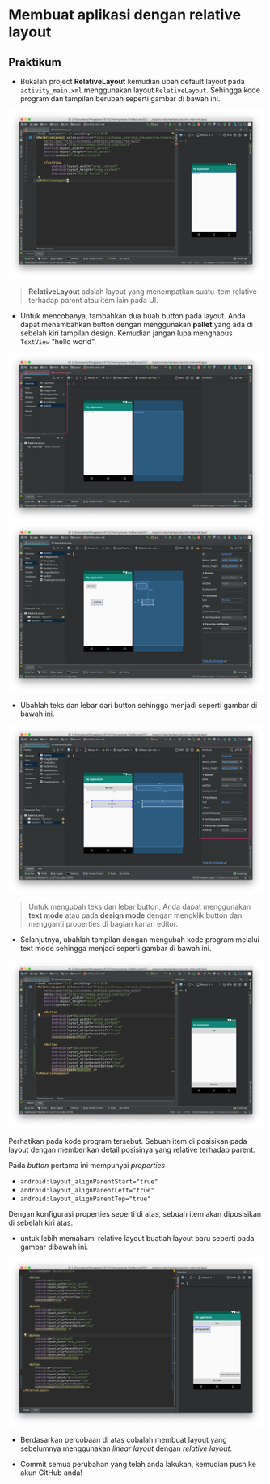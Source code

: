 # Membuat aplikasi dengan relative layout

## Praktikum

- Bukalah project **RelativeLayout** kemudian ubah default layout pada
  `activity_main.xml` menggunakan layout `RelativeLayout`. Sehingga kode program
  dan tampilan berubah seperti gambar di bawah ini.

!['relativelayout'](images/02-relative-layout.png)

> **RelativeLayout** adalah layout yang menempatkan suatu item relative terhadap parent atau item lain pada UI.

- Untuk mencobanya, tambahkan dua buah button pada layout. Anda dapat menambahkan button dengan menggunakan **pallet** yang ada di sebelah kiri tampilan design. Kemudian jangan lupa menghapus `TextView` "hello world".

!['relativelayout'](images/02-relative-layout-button.png)
!['relativelayout'](images/02-relative-layout-button-drag.png)

- Ubahlah teks dan lebar dari button sehingga menjadi seperti gambar di bawah ini.

!['relativelayout'](images/02-relative-layout-button-width.png)

> Untuk mengubah teks dan lebar button, Anda dapat menggunakan **text mode** atau pada **design mode** dengan mengklik button dan mengganti properties di bagian kanan editor.

- Selanjutnya, ubahlah tampilan dengan mengubah kode program melalui text mode sehingga menjadi seperti gambar di bawah ini.

!['relativelayout'](images/02-relative-layout-buttonpos.png)

Perhatikan pada kode program tersebut. Sebuah item di posisikan pada layout dengan memberikan detail posisinya yang relative terhadap parent.

Pada _button_ pertama ini mempunyai _properties_

- `android:layout_alignParentStart="true"`
- `android:layout_alignParentLeft="true"`
- `android:layout_alignParentTop="true"`

Dengan konfigurasi properties seperti di atas, sebuah item akan diposisikan di sebelah kiri atas.

- untuk lebih memahami relative layout buatlah layout baru seperti pada gambar dibawah ini.

!['relativelayout'](images/02-relative-layout-button-baru.png)

- Berdasarkan percobaan di atas cobalah membuat layout yang sebelumnya menggunakan _linear layout_ dengan _relative layout_.

- Commit semua perubahan yang telah anda lakukan, kemudian push ke akun GitHub
  anda!
